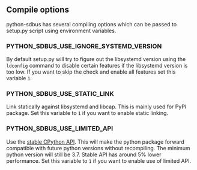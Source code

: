 ## Compile options

python-sdbus has several compiling options which can be passed to setup.py
script using environment variables.

### PYTHON_SDBUS_USE_IGNORE_SYSTEMD_VERSION

By default setup.py will try to figure out the libsystemd version
using the `ldconfig` command to disable certain features if
the libsystemd version is too low. If you want to skip the check
and enable all features set this variable `1`.

### PYTHON_SDBUS_USE_STATIC_LINK

Link statically against libsystemd and libcap. This is mainly used for
PyPI package. Set this variable to `1` if you want to enable static
linking.

### PYTHON_SDBUS_USE_LIMITED_API

Use the [stable CPython API](https://docs.python.org/3/c-api/stable.html).
This will make the python package forward compatible with future python
versions without recompiling. The minimum python version will still be 3.7.
Stable API has around 5% lower performance.
Set this variable to `1` if you want to enable use of limited API.
